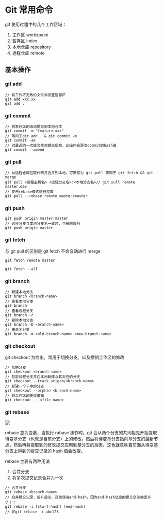 <!--
 * @Author: songyipeng
 * @Date: 2022-10-17 16:43:03
-->

# Git 常用命令

git 使用过程中的几个工作区域：

1. 工作区 workspace
2. 暂存区 Index
3. 本地仓库 repository
4. 远程仓库 remote

## 基本操作

### git add

```
// 将工作区更改的文件添加至暂存区
git add xxx.xx
git add .
```

### git commit

```
// 将暂存区的改动提交到本地仓库
git commit -m "feature:xxx"
// 等同于git add . & git commit -m
git commit -am
// 对最近的一次提交修改提交信息，此操作会更改commit的hash值
git commit --amend
```

### git pull

```
// 从远程仓库拉取代码并合并到本地，可简写为 git pull 等同于 git fetch && git merge
git pull <远程主机名> <远程分支名>:<本地分支名>// git pull remote master:dev
// 使用rebase模式进行拉取
git pull --rebase remote master:master
```

### git push

```
git push origin master:master
// 远程分支与本地分支名一致时，可省略冒号
git push origin master
```

### git fetch

与 git pull 的区别是 git fetch 不会自动进行 merge

```
git fetch remote master

git fetch --all
```

### git branch

```
// 新建本地分支
git branch <branch-name>
// 查看本地分支
git branch
// 查看远程分支
git branch -r
// 删除本地分支
git branch -D <branch-name>
// 重命名分支
git branch -m <old-branch-name> <new-branch-name>
```

### git checkout

git checkout 为检出，常用于切换分支，以及撤销工作区的修改

```
// 切换分支
git checkout <branch-name>
// 拉取远程分支并在本地新建与其对应的分支
git checkout --track origon/<branch-name>
// 新建一个干净的分支
git checkout --orphan <branch-name>
// 将工作区的更改撤销
git checkout -- <file-name>
```

### git rebase

![](https://img-blog.csdnimg.cn/12b959efcc454da5a15b9fdec493d61b.png?)

rebase 意为变基，当执行 rabase 操作时，git 会从两个分支的共同祖先开始提取待变基分支（也就是当前分支）上的修改，然后将待变基分支指向基分支的最新节点，然后再将提取到的修改提交应用到基分支的后面，这也就意味着前面从待变基分支上得到的提交记录的 hash 值会改变。

rebase 主要有两种用法

1. 合并分支
2. 将多次提交记录合并为一次

```
// 合并分支
git rebase <branch-name>
// 合并提交记录，前开后闭，谨慎使用end-hash，因为end-hash之后的提交全部被丢弃了！！
git rebase -i [start-hash] [end-hash]
// 如git rebase -i abc123
```
